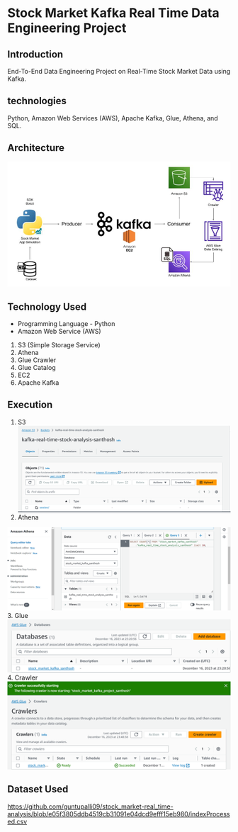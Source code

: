 # Stock Market Kafka Real Time Data Engineering Project

## Introduction 
End-To-End Data Engineering Project on Real-Time Stock Market Data using Kafka.

## technologies 
Python, Amazon Web Services (AWS), Apache Kafka, Glue, Athena, and SQL.

## Architecture 
<img src="Architecture.jpg">

## Technology Used
- Programming Language - Python
- Amazon Web Service (AWS)
1. S3 (Simple Storage Service)
2. Athena
3. Glue Crawler
4. Glue Catalog
5. EC2
6. Apache Kafka

## Execution
1. S3
   <img src="Amazon S3.png">
2.  Athena
   <img src="Amazon Athena.png">
3. Glue
   <img src="AWS Glue.png">
4. Crawler
   <img src="Crawler.png">
   
## Dataset Used
 https://github.com/guntupalli09/stock_market-real_time-analysis/blob/e05f3805ddb4519cb31091e04dcd9efff15eb980/indexProcessed.csv


